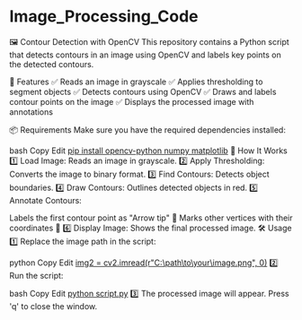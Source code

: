 # Image_Processing_Code

🖼️ Contour Detection with OpenCV
This repository contains a Python script that detects contours in an image using OpenCV and labels key points on the detected contours.

📌 Features
✅ Reads an image in grayscale
✅ Applies thresholding to segment objects
✅ Detects contours using OpenCV
✅ Draws and labels contour points on the image
✅ Displays the processed image with annotations

📦 Requirements
Make sure you have the required dependencies installed:

bash
Copy
Edit
[pip install opencv-python numpy matplotlib](url)
🚀 How It Works
1️⃣ Load Image: Reads an image in grayscale.
2️⃣ Apply Thresholding: Converts the image to binary format.
3️⃣ Find Contours: Detects object boundaries.
4️⃣ Draw Contours: Outlines detected objects in red.
5️⃣ Annotate Contours:

Labels the first contour point as "Arrow tip" 🎯
Marks other vertices with their coordinates 📍
6️⃣ Display Image: Shows the final processed image.
🛠️ Usage
1️⃣ Replace the image path in the script:

python
Copy
Edit
[img2 = cv2.imread(r"C:\path\to\your\image.png", 0)](url)
2️⃣ Run the script:

bash
Copy
Edit
[python script.py](url)
3️⃣ The processed image will appear. Press 'q' to close the window.
